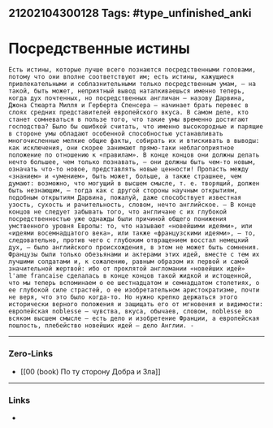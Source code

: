 21202104300128
Tags: #type_unfinished_anki
---
# Посредственные истины

    Есть истины, которые лучше всего познаются посредственными головами, потому что они вполне соответствуют им; есть истины, кажущиеся привлекательными и соблазнительными только посредственным умам, – на такой, быть может, неприятный вывод наталкиваешься именно теперь, когда дух почтенных, но посредственных англичан – назову Дарвина, Джона Стюарта Милля и Герберта Спенсера – начинает брать перевес в слоях средних представителей европейского вкуса. В самом деле, кто станет сомневаться в пользе того, что такие умы временно достигают господства? Было бы ошибкой считать, что именно высокородные и парящие в стороне умы обладают особенной способностью устанавливать многочисленные мелкие общие факты, собирать их и втискивать в выводы: как исключения, они скорее занимают прямо-таки неблагоприятное положение по отношению к «правилам». В конце концов они должны делать нечто большее, чем только познавать, – они должны быть чем-то новым, означать что-то новое, представлять новые ценности! Пропасть между «знанием» и «умением», быть может, больше, а также страшнее, чем думают: возможно, что могущий в высшем смысле, т. е. творящий, должен быть незнающим, – тогда как с другой стороны научным открытиям, подобным открытиям Дарвина, пожалуй, даже способствует известная узость, сухость и рачительность, словом, нечто английское. – В конце концов не следует забывать того, что англичане с их глубокой посредственностью уже однажды были причиной общего понижения умственного уровня Европы: то, что называют «новейшими идеями», или «идеями восемнадцатого века», или также «французскими идеями», – то, следовательно, против чего с глубоким отвращением восстал немецкий дух, – было английского происхождения, в этом не может быть сомнения. Французы были только обезьянами и актерами этих идей, вместе с тем их лучшими солдатами и, к сожалению, равным образом их первой и самой значительной жертвой: ибо от проклятой англомании «новейших идей» l'ame francaise сделалась в конце концов такой жидкой и истощенной, что мы теперь вспоминаем о ее шестнадцатом и семнадцатом столетиях, о ее глубокой силе страстей, о ее изобретательном аристократизме, почти не веря, что это было когда-то. Но нужно крепко держаться этого исторически верного положения и защищать его от мгновения и видимости: европейская noblesse – чувства, вкуса, обычаев, словом, noblesse во всяком высшем смысле – есть дело и изобретение Франции, а европейская пошлость, плебейство новейших идей – дело Англии. -

---
### Zero-Links
- [[00 (book) По ту сторону Добра и Зла]]
---
### Links
-